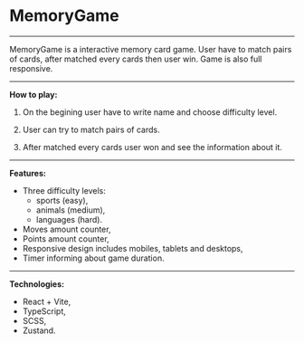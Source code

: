 # MemoryGame

---

MemoryGame is a interactive memory card game. User have to match pairs of cards, after matched every cards then user win. 
Game is also full responsive.

---

**How to play:**
1. On the begining user have to write name and choose difficulty level.
   
2. User can try to match pairs of cards.
   
3. After matched every cards user won and see the information about it.

---

**Features:**
- Three difficulty levels:
   - sports (easy),
   - animals (medium),
   - languages (hard).
- Moves amount counter,
- Points amount counter,
- Responsive design includes mobiles, tablets and desktops,
- Timer informing about game duration.


---

**Technologies:**
- React + Vite,
- TypeScript,
- SCSS,
- Zustand.

  
